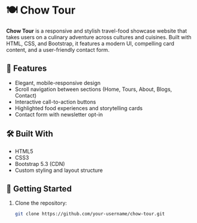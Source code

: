 # 🍽️ Chow Tour

**Chow Tour** is a responsive and stylish travel-food showcase website that takes users on a culinary adventure across cultures and cuisines. Built with HTML, CSS, and Bootstrap, it features a modern UI, compelling card content, and a user-friendly contact form.

## 🌟 Features

- Elegant, mobile-responsive design
- Scroll navigation between sections (Home, Tours, About, Blogs, Contact)
- Interactive call-to-action buttons
- Highlighted food experiences and storytelling cards
- Contact form with newsletter opt-in

## 🛠️ Built With

- HTML5
- CSS3
- Bootstrap 5.3 (CDN)
- Custom styling and layout structure

## 🚀 Getting Started

1. Clone the repository:
   ```bash
   git clone https://github.com/your-username/chow-tour.git

